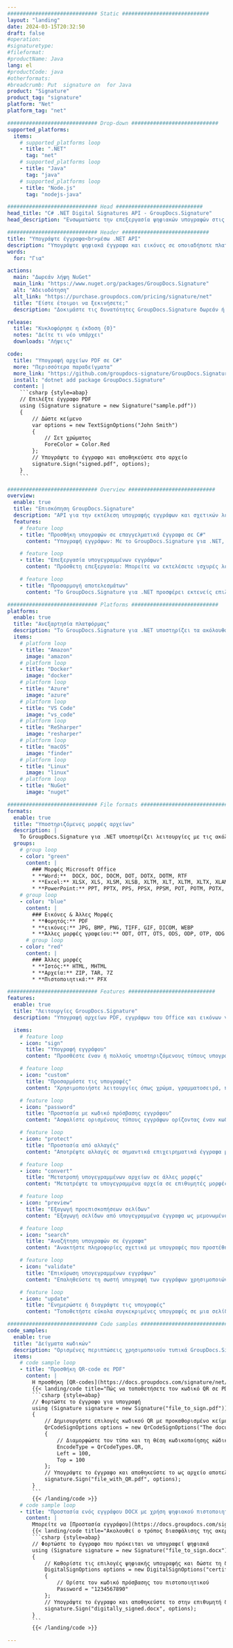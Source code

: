 ```yaml
---
############################# Static ############################
layout: "landing"
date: 2024-03-15T20:32:50
draft: false
#operation: 
#signaturetype: 
#fileformat: 
#productName: Java
lang: el
#productCode: java
#otherformats: 
#breadcrumb: Put  signature on  for Java
product: "Signature"
product_tag: "signature"
platform: "Net"
platform_tag: "net"

############################# Drop-down ############################
supported_platforms:
  items:
    # supported_platforms loop
    - title: ".NET"
      tag: "net"
    # supported_platforms loop
    - title: "Java"
      tag: "java"
    # supported_platforms loop
    - title: "Node.js"
      tag: "nodejs-java"

############################# Head ############################
head_title: "C# .NET Digital Signatures API - GroupDocs.Signature"
head_description: "Ενσωματώστε την επεξεργασία ψηφιακών υπογραφών στις εφαρμογές σας .NET χρησιμοποιώντας το GroupDocs.Signature. Ασφαλίστε τα αρχεία σας με υπογραφές γρήγορα και αποτελεσματικά."

############################# Header ############################
title: "Υπογράψτε έγγραφα<br>μέσω .NET API"
description: "Υπογράψτε ψηφιακά έγγραφα και εικόνες σε οποιαδήποτε πλατφόρμα χρησιμοποιώντας τα ευέλικτα API και τις λύσεις που βασίζονται σε εφαρμογές για προγραμματιστές και τελικούς χρήστες."
words:
  for: "Για"

actions:
  main: "Δωρεάν λήψη NuGet"
  main_link: "https://www.nuget.org/packages/GroupDocs.Signature"
  alt: "Αδειοδότηση"
  alt_link: "https://purchase.groupdocs.com/pricing/signature/net"
  title: "Είστε έτοιμοι να ξεκινήσετε;"
  description: "Δοκιμάστε τις δυνατότητες GroupDocs.Signature δωρεάν ή ζητήστε άδεια"

release:
  title: "Κυκλοφόρησε η έκδοση {0}"
  notes: "Δείτε τι νέο υπάρχει"
  downloads: "Λήψεις"

code:
  title: "Υπογραφή αρχείων PDF σε C#"
  more: "Περισσότερα παραδείγματα"
  more_link: "https://github.com/groupdocs-signature/GroupDocs.Signature-for-.NET"
  install: "dotnet add package GroupDocs.Signature"
  content: |
    ```csharp {style=abap}   
    // Επιλέξτε έγγραφο PDF
    using (Signature signature = new Signature("sample.pdf"))
    {
        // Δώστε κείμενο
        var options = new TextSignOptions("John Smith")
        {
            // Σετ χρώματος
            ForeColor = Color.Red
        };
        // Υπογράψτε το έγγραφο και αποθηκεύστε στο αρχείο
        signature.Sign("signed.pdf", options);
    }
    ```

############################# Overview ############################
overview:
  enable: true
  title: "Επισκόπηση GroupDocs.Signature"
  description: "API για την εκτέλεση υπογραφής εγγράφων και σχετικών λειτουργιών σε εφαρμογές .NET"
  features:
    # feature loop
    - title: "Προσθήκη υπογραφών σε επαγγελματικά έγγραφα σε C#"
      content: "Υπογραφή εγγράφων: Με το GroupDocs.Signature για .NET, μπορείτε να προσθέσετε διάφορους τύπους υπογραφών, όπως κείμενο, εικόνες, γραμμωτούς κώδικες και ψηφιακά πιστοποιητικά, σε έγγραφα PDF και Office. Αυτό το API σάς επιτρέπει να υπογράφετε τα έγγραφά σας με σχεδόν οποιονδήποτε τύπο δεδομένων, συμπεριλαμβανομένων των κρυφών μεταδεδομένων."

    # feature loop
    - title: "Επεξεργασία υπογεγραμμένων εγγράφων"
      content: "Πρόσθετη επεξεργασία: Μπορείτε να εκτελέσετε ισχυρές λειτουργίες σε υπογεγραμμένα έγγραφα χρησιμοποιώντας το GroupDocs.Signature. Αυτό περιλαμβάνει την αναζήτηση για υπάρχουσες υπογραφές εντός των επιχειρηματικών εγγράφων και την επαλήθευση τους χρησιμοποιώντας συγκεκριμένα κριτήρια. Επιπλέον, μπορείτε να ανακτήσετε πληροφορίες εγγράφων και να κάνετε προεπισκόπηση σελίδων μέσω αυτού του .NET API."

    # feature loop
    - title: "Προσαρμογή αποτελεσμάτων"
      content: "Το GroupDocs.Signature για .NET προσφέρει εκτενείς επιλογές προσαρμογής. Μπορείτε να τοποθετήσετε με ακρίβεια τις υπογραφές οπουδήποτε σε μια σελίδα εγγράφου και να προσαρμόσετε την εμφάνισή τους χρησιμοποιώντας μια ποικιλία ρυθμίσεων. Επιπλέον, αυτό το API υποστηρίζει την αποθήκευση επεξεργασμένων εγγράφων σε ένα ευρύ φάσμα υποστηριζόμενων μορφών."

############################# Platforms ############################
platforms:
  enable: true
  title: "Ανεξαρτησία πλατφόρμας"
  description: "Το GroupDocs.Signature για .NET υποστηρίζει τα ακόλουθα λειτουργικά συστήματα, πλαίσια και διαχειριστές πακέτων"
  items:
    # platform loop
    - title: "Amazon"
      image: "amazon"
    # platform loop
    - title: "Docker"
      image: "docker"
    # platform loop
    - title: "Azure"
      image: "azure"
    # platform loop
    - title: "VS Code"
      image: "vs_code"
    # platform loop
    - title: "ReSharper"
      image: "resharper"
    # platform loop
    - title: "macOS"
      image: "finder"
    # platform loop
    - title: "Linux"
      image: "linux"
    # platform loop
    - title: "NuGet"
      image: "nuget"

############################# File formats ############################
formats:
  enable: true
  title: "Υποστηριζόμενες μορφές αρχείων"
  description: |
    Το GroupDocs.Signature για .NET υποστηρίζει λειτουργίες με τις ακόλουθες [μορφές αρχείων](https://docs.groupdocs.com/signature/net/supported-document-formats/).
  groups:
    # group loop
    - color: "green"
      content: |
        ### Μορφές Microsoft Office
        * **Word:**  DOCX, DOC, DOCM, DOT, DOTX, DOTM, RTF
        * **Excel:** XLSX, XLS, XLSM, XLSB, XLTM, XLT, XLTM, XLTX, XLAM, SXC, SpreadsheetML
        * **PowerPoint:** PPT, PPTX, PPS, PPSX, PPSM, POT, POTM, POTX, PPTM
    # group loop
    - color: "blue"
      content: |
        ### Εικόνες & Άλλες Μορφές
        * **Φορητός:** PDF
        * **εικόνες:** JPG, BMP, PNG, TIFF, GIF, DICOM, WEBP
        * **Άλλες μορφές γραφείου:** ODT, OTT, OTS, ODS, ODP, OTP, ODG
      # group loop
    - color: "red"
      content: |
        ### Άλλες μορφές
        * **Ιστός:** HTML, MHTML
        * **Αρχεία:** ZIP, TAR, 7Z
        * **Πιστοποιητικά:** PFX

############################# Features ############################
features:
  enable: true
  title: "Λειτουργίες GroupDocs.Signature"
  description: "Υπογραφή αρχείων PDF, εγγράφων του Office και εικόνων γρήγορα και με ακρίβεια"

  items:
    # feature loop
    - icon: "sign"
      title: "Υπογραφή εγγράφου"
      content: "Προσθέστε έναν ή πολλούς υποστηριζόμενους τύπους υπογραφών με ακρίβεια σε οποιαδήποτε καθορισμένη θέση στα επαγγελματικά έγγραφα."

    # feature loop
    - icon: "custom"
      title: "Προσαρμόστε τις υπογραφές"
      content: "Χρησιμοποιήστε λειτουργίες όπως χρώμα, γραμματοσειρά, περίγραμμα, περιστροφή κ.λπ., για να διαμορφώσετε την εμφάνιση των υπογραφών."

    # feature loop
    - icon: "password"
      title: "Προστασία με κωδικό πρόσβασης εγγράφου"
      content: "Ασφαλίστε ορισμένους τύπους εγγράφων ορίζοντας έναν κωδικό πρόσβασης μετά την υπογραφή."

    # feature loop
    - icon: "protect"
      title: "Προστασία από αλλαγές"
      content: "Αποτρέψτε αλλαγές σε σημαντικά επιχειρηματικά έγγραφα μετά την προσάρτηση μιας υπογραφής με ψηφιακό πιστοποιητικό."

    # feature loop
    - icon: "convert"
      title: "Μετατροπή υπογεγραμμένων αρχείων σε άλλες μορφές"
      content: "Μετατρέψτε τα υπογεγραμμένα αρχεία σε επιθυμητές μορφές, όπως η αποθήκευση ενός εγγράφου του Word ως PDF."

    # feature loop
    - icon: "preview"
      title: "Εξαγωγή προεπισκοπήσεων σελίδων"
      content: "Εξαγωγή σελίδων από υπογεγραμμένα έγγραφα ως μεμονωμένες εικόνες για μελλοντική επεξεργασία."

    # feature loop
    - icon: "search"
      title: "Αναζήτηση υπογραφών σε έγγραφα"
      content: "Ανακτήστε πληροφορίες σχετικά με υπογραφές που προστέθηκαν προηγουμένως σε συγκεκριμένα έγγραφα."

    # feature loop
    - icon: "validate"
      title: "Επικύρωση υπογεγραμμένων εγγράφων"
      content: "Επαληθεύστε τη σωστή υπογραφή των εγγράφων χρησιμοποιώντας λειτουργίες επικύρωσης."

    # feature loop
    - icon: "update"
      title: "Ενημερώστε ή διαγράψτε τις υπογραφές"
      content: "Τοποθετήστε εύκολα συγκεκριμένες υπογραφές σε μια σελίδα, τροποποιήστε το κείμενό τους ή διαγράψτε τις χωρίς προβλήματα."

############################# Code samples ############################
code_samples:
  enable: true
  title: "Δείγματα κωδικών"
  description: "Ορισμένες περιπτώσεις χρησιμοποιούν τυπικά GroupDocs.Signature για λειτουργίες .NET"
  items:
    # code sample loop
    - title: "Προσθήκη QR-code σε PDF"
      content: |
        Η προσθήκη [QR-codes](https://docs.groupdocs.com/signature/net/esign-document-with-qr-code-signature/) σε συγκεκριμένες σελίδες εγγράφων PDF μπορεί να βελτιώσει τις επιχειρηματικές διαδικασίες. Παρακάτω είναι ένα παράδειγμα για το πώς μπορείτε να προσθέσετε έναν κωδικό QR χρησιμοποιώντας το GroupDocs.Signature.
        {{< landing/code title="Πώς να τοποθετήσετε τον κωδικό QR σε PDF.">}}
        ```csharp {style=abap}
        // Φορτώστε το έγγραφο για υπογραφή
        using (Signature signature = new Signature("file_to_sign.pdf"))
        {
            // Δημιουργήστε επιλογές κωδικού QR με προκαθορισμένο κείμενο
            QrCodeSignOptions options = new QrCodeSignOptions("The document is approved by John Smith")
            {
                // Διαμορφώστε τον τύπο και τη θέση κωδικοποίησης κώδικα QR στη σελίδα
                EncodeType = QrCodeTypes.QR,
                Left = 100,
                Top = 100
            };
            // Υπογράψτε το έγγραφο και αποθηκεύστε το ως αρχείο αποτελεσμάτων
            signature.Sign("file_with_QR.pdf", options);
        }
        ```
        {{< /landing/code >}}
    # code sample loop
    - title: "Προστασία ενός εγγράφου DOCX με χρήση ψηφιακού πιστοποιητικού"
      content: |
        Μπορείτε να [Προστασία εγγράφου](https://docs.groupdocs.com/signature/net/esign-document-with-digital-signature/) χρησιμοποιώντας προσωπικές ή εταιρικές υπογραφές που είναι αποθηκευμένες ως ψηφιακά πιστοποιητικά. Τέτοια προστατευόμενα έγγραφα δεν μπορούν να τροποποιηθούν χωρίς να ακυρωθεί η υπογραφή.
        {{< landing/code title="Ακολουθεί ο τρόπος διασφάλισης της ακεραιότητας του εγγράφου.">}}
        ```csharp {style=abap}   
        // Φορτώστε το έγγραφο που πρόκειται να υπογραφεί ψηφιακά
        using (Signature signature = new Signature("file_to_sign.docx"))
        {
            // Καθορίστε τις επιλογές ψηφιακής υπογραφής και δώστε τη διαδρομή προς το αρχείο πιστοποιητικού
            DigitalSignOptions options = new DigitalSignOptions("certificate.pfx")
            {
                // Ορίστε τον κωδικό πρόσβασης του πιστοποιητικού
                Password = "1234567890"
            };
            // Υπογράψτε το έγγραφο και αποθηκεύστε το στην επιθυμητή διαδρομή
            signature.Sign("digitally_signed.docx", options);
        }
        ```
        {{< /landing/code >}}

---
```

